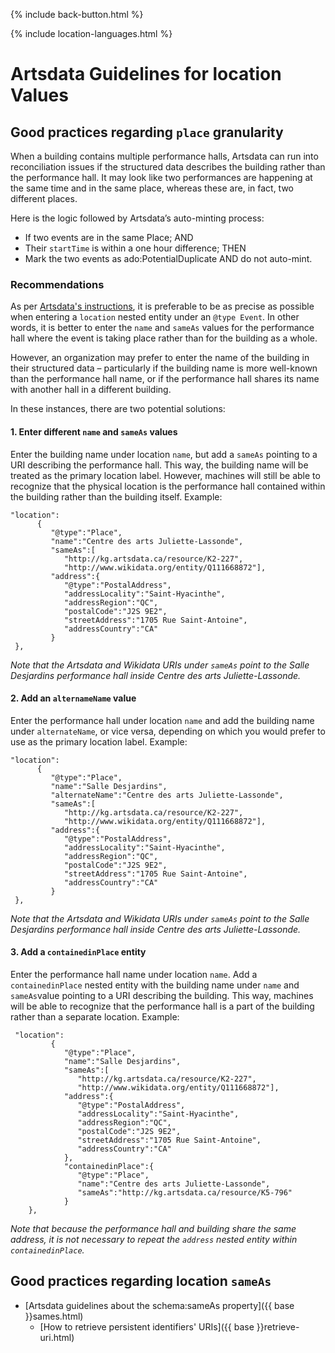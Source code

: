 <p>{% include back-button.html %}</p>
{% include location-languages.html %}

# Artsdata Guidelines for location Values


## Good practices regarding `place` granularity

When a building contains multiple performance halls, Artsdata can run into reconciliation issues if the structured data describes the building rather than the performance hall. It may look like two performances are happening at the same time and in the same place, whereas these are, in fact, two different places.

Here is the logic followed by Artsdata’s auto-minting process: 
* If two events are in the same Place; AND
* Their `startTime` is within a one hour difference; THEN
* Mark the two events as ado:PotentialDuplicate AND do not auto-mint.


### Recommendations

As per [Artsdata's instructions](https://culturecreates.github.io/artsdata-data-model/classes/event.html#properties), it is preferable to be as precise as possible when entering a `location` nested entity under an `@type Event`. In other words, it is better to enter the `name` and `sameAs` values for the performance hall where the event is taking place rather than for the building as a whole. 

However, an organization may prefer to enter the name of the building in their structured data – particularly if the building name is more well-known than the performance hall name, or if the performance hall shares its name with another hall in a different building. 

In these instances, there are two potential solutions:

#### 1. Enter different `name` and `sameAs` values

Enter the building name under location `name`, but add a `sameAs` pointing to a URI describing the performance hall. This way, the building name will be treated as the primary location label. However, machines will still be able to recognize that the physical location is the performance hall contained within the building rather than the building itself.
   Example:
   ```
"location":
         {
            "@type":"Place",
            "name":"Centre des arts Juliette-Lassonde",
            "sameAs":[
               "http://kg.artsdata.ca/resource/K2-227",
               "http://www.wikidata.org/entity/Q111668872"],
            "address":{
               "@type":"PostalAddress",
               "addressLocality":"Saint-Hyacinthe",
               "addressRegion":"QC",
               "postalCode":"J2S 9E2",
               "streetAddress":"1705 Rue Saint-Antoine",
               "addressCountry":"CA"
            }
    },
```
*Note that the Artsdata and Wikidata URIs under `sameAs` point to the Salle Desjardins performance hall inside Centre des arts Juliette-Lassonde.*

#### 2. Add an `alternameName` value

Enter the performance hall under location `name` and add the building name under `alternateName`, or vice versa, depending on which you would prefer to use as the primary location label.
   Example:
   ```
"location":
         {
            "@type":"Place",
            "name":"Salle Desjardins",
            "alternateName":"Centre des arts Juliette-Lassonde",
            "sameAs":[
               "http://kg.artsdata.ca/resource/K2-227",
               "http://www.wikidata.org/entity/Q111668872"],
            "address":{
               "@type":"PostalAddress",
               "addressLocality":"Saint-Hyacinthe",
               "addressRegion":"QC",
               "postalCode":"J2S 9E2",
               "streetAddress":"1705 Rue Saint-Antoine",
               "addressCountry":"CA"
            }
    },
```
*Note that the Artsdata and Wikidata URIs under `sameAs` point to the Salle Desjardins performance hall inside Centre des arts Juliette-Lassonde.*

#### 3. Add a `containedinPlace` entity

Enter the performance hall name under location `name`. Add a `containedinPlace` nested entity with the building name under `name` and `sameAs`value pointing to a URI describing the building. This way, machines will be able to recognize that the performance hall is a part of the building rather than a separate location.
   Example:
```
 "location":
         {
            "@type":"Place",
            "name":"Salle Desjardins",
            "sameAs":[
               "http://kg.artsdata.ca/resource/K2-227",
               "http://www.wikidata.org/entity/Q111668872"],
            "address":{
               "@type":"PostalAddress",
               "addressLocality":"Saint-Hyacinthe",
               "addressRegion":"QC",
               "postalCode":"J2S 9E2",
               "streetAddress":"1705 Rue Saint-Antoine",
               "addressCountry":"CA"
            },
            "containedinPlace":{
               "@type":"Place",
               "name":"Centre des arts Juliette-Lassonde",
               "sameAs":"http://kg.artsdata.ca/resource/K5-796"
            }
    },
```
*Note that because the performance hall and building share the same address, it is not necessary to repeat the `address` nested entity within `containedinPlace`.*


## Good practices regarding location `sameAs`

- [Artsdata guidelines about the schema:sameAs property]({{ base }}sames.html)
  - [How to retrieve persistent identifiers' URIs]({{ base }}retrieve-uri.html)
